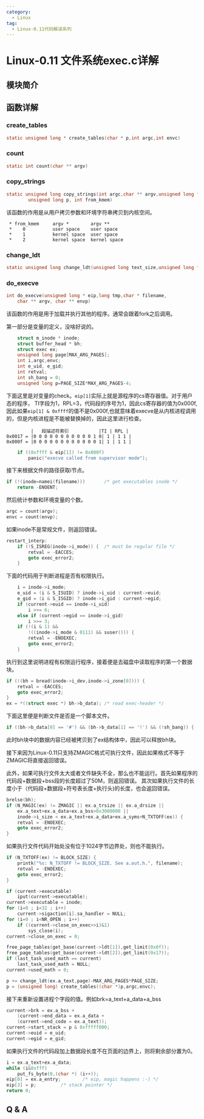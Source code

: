 ```yaml
---
category:
  - Linux
tag:
  - Linux-0.11代码解读系列
---
```


# Linux-0.11 文件系统exec.c详解

## 模块简介

## 函数详解

### create_tables
```c
static unsigned long * create_tables(char * p,int argc,int envc)
```

### count
```c
static int count(char ** argv)
```

### copy_strings
```c
static unsigned long copy_strings(int argc,char ** argv,unsigned long *page,
		unsigned long p, int from_kmem)
```
该函数的作用是从用户拷贝参数和环境字符串拷贝到内核空间。
```text
 * from_kmem     argv *        argv **
 *    0          user space    user space
 *    1          kernel space  user space
 *    2          kernel space  kernel space
```

### change_ldt
```c
static unsigned long change_ldt(unsigned long text_size,unsigned long * page)
```

### do_execve
```c
int do_execve(unsigned long * eip,long tmp,char * filename,
	char ** argv, char ** envp)
```
该函数的作用是用于加载并执行其他的程序。通常会跟着fork之后调用。

第一部分是变量的定义，没啥好说的。
```c
	struct m_inode * inode;
	struct buffer_head * bh;
	struct exec ex;
	unsigned long page[MAX_ARG_PAGES];
	int i,argc,envc;
	int e_uid, e_gid;
	int retval;
	int sh_bang = 0;
	unsigned long p=PAGE_SIZE*MAX_ARG_PAGES-4;

```

下面这里是对变量的check。```eip[1]```实际上就是源程序的cs寄存器值。对于用户态的程序， TI字段为1，RPL=3，代码段的序号为1，因此cs寄存器的值为0x000f,因此如果```eip[1] & 0xffff```的值不是0x000f,也就意味着execve是从内核进程调用的，但是内核进程是不能被替换掉的，因此这里进行检查。

```
         |   段描述符索引           |TI | RPL |
0x0017 = |0 0 0 0 0 0 0 0 0 0 0 1 0| 1 | 1 1 |
0x000f = |0 0 0 0 0 0 0 0 0 0 0 0 1| 1 | 1 1 |
```

```c
	if ((0xffff & eip[1]) != 0x000f)
		panic("execve called from supervisor mode");
```

接下来根据文件的路径获取i节点。

```c
if (!(inode=namei(filename)))		/* get executables inode */
    return -ENOENT;
```

然后统计参数和环境变量的个数。
```c
argc = count(argv);
envc = count(envp);
```

如果inode不是常规文件，则返回错误。
```c
restart_interp:
	if (!S_ISREG(inode->i_mode)) {	/* must be regular file */
		retval = -EACCES;
		goto exec_error2;
	}
```

下面的代码用于判断进程是否有权限执行。
```c
	i = inode->i_mode;
	e_uid = (i & S_ISUID) ? inode->i_uid : current->euid;
	e_gid = (i & S_ISGID) ? inode->i_gid : current->egid;
	if (current->euid == inode->i_uid)
		i >>= 6;
	else if (current->egid == inode->i_gid)
		i >>= 3;
	if (!(i & 1) &&
	    !((inode->i_mode & 0111) && suser())) {
		retval = -ENOEXEC;
		goto exec_error2;
	}
```


执行到这里说明进程有权限运行程序，接着便是去磁盘中读取程序的第一个数据块。
```c
if (!(bh = bread(inode->i_dev,inode->i_zone[0]))) {
    retval = -EACCES;
    goto exec_error2;
}
ex = *((struct exec *) bh->b_data);	/* read exec-header */
```

下面这里便是判断文件是否是一个脚本文件。
```c
if ((bh->b_data[0] == '#') && (bh->b_data[1] == '!') && (!sh_bang)) {
```

此时bh块中的数据内容已经被拷贝到了ex结构体中，因此可以释放bh块。

接下来因为Linux-0.11只支持ZMAGIC格式可执行文件，因此如果格式不等于ZMAGIC将直接返回错误。

此外，如果可执行文件太大或者文件缺失不全，那么也不能运行。首先如果程序的代码段+数据段+bss段的长度超过了50M，则返回错误。 其次如果执行文件的长度小于（代码段+数据段+符号表长度+执行头)的长度，也会返回错误。
```c
brelse(bh);
if (N_MAGIC(ex) != ZMAGIC || ex.a_trsize || ex.a_drsize ||
    ex.a_text+ex.a_data+ex.a_bss>0x3000000 ||
    inode->i_size < ex.a_text+ex.a_data+ex.a_syms+N_TXTOFF(ex)) {
    retval = -ENOEXEC;
    goto exec_error2;
}
```

如果执行文件代码开始处没有位于1024字节边界处，则也不能执行。
```c
if (N_TXTOFF(ex) != BLOCK_SIZE) {
    printk("%s: N_TXTOFF != BLOCK_SIZE. See a.out.h.", filename);
    retval = -ENOEXEC;
    goto exec_error2;
}
```

```c
if (current->executable)
    iput(current->executable);
current->executable = inode;
for (i=0 ; i<32 ; i++)
    current->sigaction[i].sa_handler = NULL;
for (i=0 ; i<NR_OPEN ; i++)
    if ((current->close_on_exec>>i)&1)
        sys_close(i);
current->close_on_exec = 0;
```

```c
free_page_tables(get_base(current->ldt[1]),get_limit(0x0f));
free_page_tables(get_base(current->ldt[2]),get_limit(0x17));
if (last_task_used_math == current)
    last_task_used_math = NULL;
current->used_math = 0;
```

```c
p += change_ldt(ex.a_text,page)-MAX_ARG_PAGES*PAGE_SIZE;
p = (unsigned long) create_tables((char *)p,argc,envc);
```

接下来重新设置进程个字段的值。例如brk=a_text+a_data+a_bss
```c
current->brk = ex.a_bss +
    (current->end_data = ex.a_data +
    (current->end_code = ex.a_text));
current->start_stack = p & 0xfffff000;
current->euid = e_uid;
current->egid = e_gid;
```

如果执行文件的代码段加上数据段长度不在页面的边界上，则将剩余部分置为0。
```c
i = ex.a_text+ex.a_data;
while (i&0xfff)
    put_fs_byte(0,(char *) (i++));
eip[0] = ex.a_entry;		/* eip, magic happens :-) */
eip[3] = p;			/* stack pointer */
return 0;
```


## Q & A